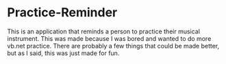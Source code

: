 Practice-Reminder
=================
This is an application that reminds a person to practice their musical instrument.
This was made because I was bored and wanted to do more vb.net practice. There are probably a few things that could be made better, but as I said, this was just made for fun.